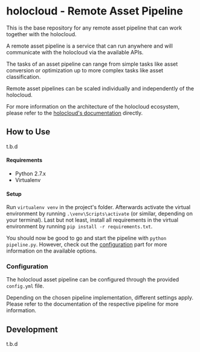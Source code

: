 # holocloud - Remote Asset Pipeline

This is the base repository for any remote asset pipeline that can work together with the holocloud.

A remote asset pipeline is a service that can run anywhere and will communicate with the holocloud
via the available APIs.

The tasks of an asset pipeline can range from simple tasks like asset conversion or optimization up
to more complex tasks like asset classification.

Remote asset pipelines can be scaled individually and independently of the holocloud.

For more information on the architecture of the holocloud ecosystem, please refer to the [holocloud's
documentation](https://github.com/Innoactive/HOLOCLOUD-backend) directly.

## How to Use

t.b.d

#### Requirements

- Python 2.7.x
- Virtualenv

#### Setup

Run `virtualenv venv` in the project's folder. Afterwards activate the virtual environment by running
`.\venv\Scripts\activate` (or similar, depending on your terminal). Last but not least, install
all requirements in the virtual environment by running `pip install -r requirements.txt`.

You should now be good to go and start the pipeline with `python pipeline.py`. However, check
out the [configuration](#configuration) part for more information on the available options.

### Configuration

The holocloud asset pipeline can be configured through the provided `config.yml` file.

Depending on the chosen pipeline implementation, different settings apply.
Please refer to the documentation of the respective pipeline for more information.

## Development

t.b.d
